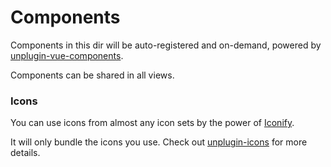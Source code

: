 # Components

Components in this dir will be auto-registered and on-demand, powered by [unplugin-vue-components](https://github.com/unplugin/unplugin-vue-components).

Components can be shared in all views.

### Icons

You can use icons from almost any icon sets by the power of [Iconify](https://iconify.design/).

It will only bundle the icons you use. Check out [unplugin-icons](https://github.com/unplugin/unplugin-icons) for more details.
